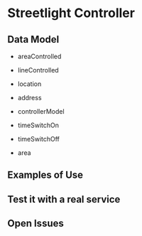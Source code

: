 # Streetlight Controller


## Data Model

+ areaControlled 

+ lineControlled 

+ location

+ address

+ controllerModel

+ timeSwitchOn

+ timeSwitchOff

+ area 


## Examples of Use


## Test it with a real service


## Open Issues
